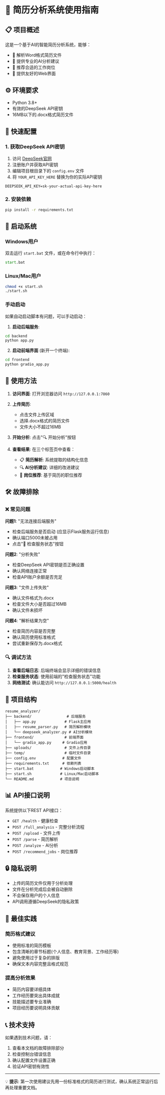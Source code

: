 # 🚀 简历分析系统使用指南

## 📋 项目概述

这是一个基于AI的智能简历分析系统，能够：
- 📄 解析Word格式简历文件
- 🤖 提供专业的AI分析建议
- 💼 推荐合适的工作岗位
- 🎨 提供友好的Web界面

## ⚙️ 环境要求

- Python 3.8+
- 有效的DeepSeek API密钥
- 16MB以下的.docx格式简历文件

## 🔧 快速配置

### 1. 获取DeepSeek API密钥

1. 访问 [DeepSeek官网](https://platform.deepseek.com/)
2. 注册账户并获取API密钥
3. 编辑项目根目录下的 `config.env` 文件
4. 将 `YOUR_API_KEY_HERE` 替换为你的实际API密钥

```env
DEEPSEEK_API_KEY=sk-your-actual-api-key-here
```

### 2. 安装依赖

```bash
pip install -r requirements.txt
```

## 🚀 启动系统

### Windows用户
双击运行 `start.bat` 文件，或在命令行中执行：
```cmd
start.bat
```

### Linux/Mac用户
```bash
chmod +x start.sh
./start.sh
```

### 手动启动
如果自动启动脚本有问题，可以手动启动：

1. **启动后端服务**:
```bash
cd backend
python app.py
```

2. **启动前端界面** (新开一个终端):
```bash
cd frontend
python gradio_app.py
```

## 📱 使用方法

1. **访问界面**: 打开浏览器访问 `http://127.0.0.1:7860`

2. **上传简历**:
   - 点击文件上传区域
   - 选择.docx格式的简历文件
   - 文件大小不超过16MB

3. **开始分析**: 点击"🔍 开始分析"按钮

4. **查看结果**: 在三个标签页中查看：
   - 📋 **简历解析**: 系统提取的结构化信息
   - 🔍 **AI分析建议**: 详细的改进建议
   - 💼 **岗位推荐**: 基于简历的职位推荐

## 🛠️ 故障排除

### ❌ 常见问题

**问题1**: "无法连接后端服务"
- 检查后端服务是否启动 (应显示Flask服务运行信息)
- 确认端口5000未被占用
- 点击"🔧 检查服务状态"按钮

**问题2**: "分析失败"
- 检查DeepSeek API密钥是否正确设置
- 确认网络连接正常
- 检查API账户余额是否充足

**问题3**: "文件上传失败"
- 确认文件格式为.docx
- 检查文件大小是否超过16MB
- 确认文件未损坏

**问题4**: "解析结果为空"
- 检查简历内容是否完整
- 确认简历使用标准格式
- 尝试重新保存为.docx格式

### 🔍 调试方法

1. **查看后端日志**: 后端终端会显示详细的错误信息
2. **检查服务状态**: 使用前端的"检查服务状态"功能
3. **网络测试**: 确认能访问 `http://127.0.0.1:5000/health`

## 📁 项目结构

```
resume_analyzer/
├── backend/                # 后端服务
│   ├── app.py             # Flask主应用
│   ├── resume_parser.py   # 简历解析模块
│   └── deepseek_analyzer.py # AI分析模块
├── frontend/              # 前端界面
│   └── gradio_app.py     # Gradio应用
├── uploads/               # 文件上传目录
├── temp/                  # 临时文件目录
├── config.env            # 配置文件
├── requirements.txt      # 依赖列表
├── start.bat            # Windows启动脚本
├── start.sh             # Linux/Mac启动脚本
└── README.md            # 项目说明
```

## 📊 API接口说明

系统提供以下REST API接口：

- `GET /health` - 健康检查
- `POST /full_analysis` - 完整分析流程
- `POST /upload` - 文件上传
- `POST /parse` - 简历解析
- `POST /analyze` - AI分析
- `POST /recommend_jobs` - 岗位推荐

## 🔒 隐私说明

- 上传的简历文件仅用于分析处理
- 文件在分析完成后会被自动删除
- 不会保存用户的个人信息
- API调用遵循DeepSeek的隐私政策

## 🎯 最佳实践

### 简历格式建议
- 使用标准的简历模板
- 包含清晰的章节标题(个人信息、教育背景、工作经历等)
- 避免使用过于复杂的排版
- 确保文本内容完整且格式规范

### 提高分析效果
- 简历内容要详细具体
- 工作经历要突出具体成就
- 技能描述要专业准确
- 项目经历要说明具体贡献

## 📞 技术支持

如果遇到技术问题，请：

1. 查看本文档的故障排除部分
2. 检查控制台错误信息
3. 确认配置文件设置正确
4. 验证API密钥有效性

---

💡 **提示**: 第一次使用建议先用一份标准格式的简历进行测试，确认系统正常运行后再处理重要文档。